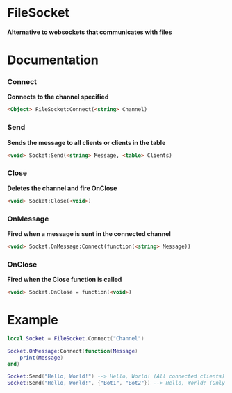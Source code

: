# FileSocket
**Alternative to websockets that communicates with files**
# Documentation
### Connect
**Connects to the channel specified**
```html
<Object> FileSocket:Connect(<string> Channel)
```
### Send
**Sends the message to all clients or clients in the table**
```html
<void> Socket:Send(<string> Message, <table> Clients)
```
### Close
**Deletes the channel and fire OnClose**
```html
<void> Socket:Close(<void>)
```
### OnMessage
**Fired when a message is sent in the connected channel**
```html
<void> Socket.OnMessage:Connect(function(<string> Message))
```
### OnClose
**Fired when the Close function is called**
```html
<void> Socket.OnClose = function(<void>)
```
# Example
```lua
local Socket = FileSocket.Connect("Channel")

Socket.OnMessage:Connect(function(Message)
    print(Message)
end)

Socket:Send("Hello, World!") --> Hello, World! (All connected clients)
Socket:Send("Hello, World!", {"Bot1", "Bot2"}) --> Hello, World! (Only Bot1 and Bot2's clients)
```
